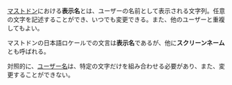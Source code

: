 <div>

[マストドン](/Mastodon "Mastodon")における**表示名**とは、ユーザーの名前として表示される文字列。任意の文字を記述することができ、いつでも変更できる。また、他のユーザーと重複してもよい。

マストドンの日本語ロケールでの文言は**表示名**であるが、他に**スクリーンネーム**とも呼ばれる。

対照的に、[ユーザー名](/%E3%83%A6%E3%83%BC%E3%82%B6%E3%83%BC%E5%90%8D "ユーザー名")は、特定の文字だけを組み合わせる必要があり、また、変更することができない。

</div>
